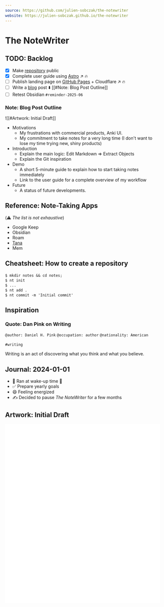 ```yaml
---
source: https://github.com/julien-sobczak/the-notewriter
website: https://julien-sobczak.github.io/the-notewriter
---
```


# The NoteWriter

## TODO: Backlog

* [x] Make [repository](https://github.com/julien-sobczak/the-notewriter "#go/nt-github") public
* [x] Complete user guide using [Astro](https://astro.build/) ↗️ 🔥
* [ ] Publish landing page on [GitHub Pages](https://pages.github.com/) + Cloudflare ↗️ 🔥
* [ ] Write a [blog](https://juliensobczak.com/ "#go/blog") post ⬇️ [[#Note: Blog Post Outline]]
* [ ] Retest Obsidian `#reminder-2025-06`

### Note: Blog Post Outline

![[#Artwork: Initial Draft]]

* Motivations
  * My frustrations with commercial products, Anki UI.
  * My commitment to take notes for a very long time (I don't want to lose my time trying new, shiny products)
* Introduction
  * Explain the main logic: Edit Markdown => Extract Objects
  * Explain the Git inspiration
* Demo
  * A short 5-minute guide to explain how to start taking notes immediately
  * Link to the user guide for a complete overview of my workflow
* Future
  * A status of future developments.

## Reference: Note-Taking Apps

(⚠️ _The list is not exhaustive_)

* Google Keep
* Obsidian
* Roam
* [Tana](https://tana.inc/)
* Mem

## Cheatsheet: How to create a repository

```shell
$ mkdir notes && cd notes;
$ nt init
$ ...
$ nt add .
$ nt commit -m 'Initial commit'
```

## Inspiration

### Quote: Dan Pink on Writing

`@author: Daniel H. Pink`
`@occupation: author`
`@nationality: American`

`#writing`

Writing is an act of discovering what you think and what you believe.

## Journal: 2024-01-01

* 🏃 Ran at wake-up time 💪
* ✅ Prepare yearly goals
* 😄 Feeling energized
* ✍️ Decided to pause _The NoteWriter_ for a few months

## Artwork: Initial Draft

![](medias/draft-notewriter.png "Original sketch")
